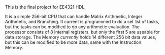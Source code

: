 This is the final project for EE4321 HDL.

It is a simple 256-bit CPU that can handle Matrix Arithmetic, Integer Arithmetic, and Branching. It current is programmed to do a set list of tasks, but the tasks can be modified to do any arithmetic evaluation. The processor consists of 8 internal registers, but only the first 5 are useable for data storage. The Memory *currently* holds 14 different 256 bit data values, but this can be modified to be more data, same with the Instruction Memory.